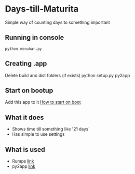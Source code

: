 # Days-till-Maturita
Simple way of counting days to something important

## Running in console
`python menubar.py`

## Creating .app
Delete build and dist folders (if exists)
python setup.py py2app

## Start on bootup
Add this app to it [How to start on boot](https://support.apple.com/en-gb/guide/mac-help/mh15189/mac)


## What it does
* Shows time till something like '21 days'
* Has simple to use settings


## What is used
* Rumps [link](https://github.com/jaredks/rumps)
* py2app [link](https://github.com/ronaldoussoren/py2app)
